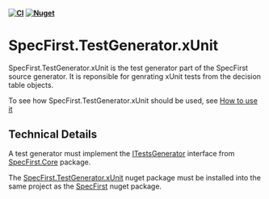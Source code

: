 #### [![CI](https://github.com/yinghuaxuan/SpecFirst.TestGenerator.xUnit/workflows/ci/badge.svg)](https://github.com/yinghuaxuan/SpecFirst.TestGenerator.xUnit/actions?query=workflow%3ACI) [![Nuget](https://img.shields.io/nuget/v/SpecFirst.TestGenerator.xUnit)](https://www.nuget.org/packages/SpecFirst.TestGenerator.xUnit/)

# SpecFirst.TestGenerator.xUnit
SpecFirst.TestGenerator.xUnit is the test generator part of the SpecFirst source generator. It is reponsible for genrating xUnit tests from the decision table objects.  

To see how SpecFirst.TestGenerator.xUnit should be used, see [How to use it](https://github.com/yinghuaxuan/SpecFirst/blob/master/README.md#how-to-use-it) 

## Technical Details
A test generator must implement the [ITestsGenerator](https://github.com/yinghuaxuan/SpecFirst.Core/blob/main/src/SpecFirst.Core/ITestsGenerator.cs) interface from [SpecFirst.Core](https://www.nuget.org/packages/SpecFirst.Core/) package.    

The [SpecFirst.TestGenerator.xUnit](https://www.nuget.org/packages/SpecFirst.xUnit/) nuget package must be installed into the same project as the [SpecFirst](https://www.nuget.org/packages/SpecFirst/) nuget package.
